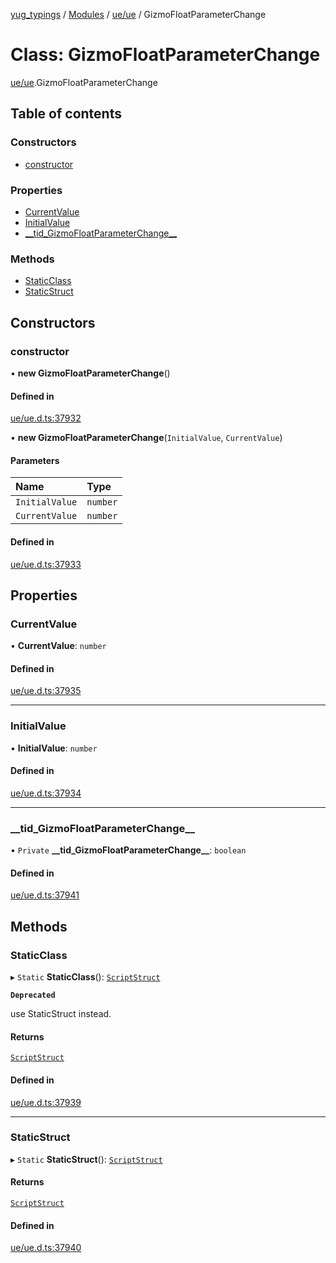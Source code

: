 [yug_typings](../README.md) / [Modules](../modules.md) / [ue/ue](../modules/ue_ue.md) / GizmoFloatParameterChange

# Class: GizmoFloatParameterChange

[ue/ue](../modules/ue_ue.md).GizmoFloatParameterChange

## Table of contents

### Constructors

- [constructor](ue_ue.GizmoFloatParameterChange.md#constructor)

### Properties

- [CurrentValue](ue_ue.GizmoFloatParameterChange.md#currentvalue)
- [InitialValue](ue_ue.GizmoFloatParameterChange.md#initialvalue)
- [\_\_tid\_GizmoFloatParameterChange\_\_](ue_ue.GizmoFloatParameterChange.md#__tid_gizmofloatparameterchange__)

### Methods

- [StaticClass](ue_ue.GizmoFloatParameterChange.md#staticclass)
- [StaticStruct](ue_ue.GizmoFloatParameterChange.md#staticstruct)

## Constructors

### constructor

• **new GizmoFloatParameterChange**()

#### Defined in

[ue/ue.d.ts:37932](https://github.com/YugMetaverse/yug_typings/blob/b7d9b19/ue/ue.d.ts#L37932)

• **new GizmoFloatParameterChange**(`InitialValue`, `CurrentValue`)

#### Parameters

| Name | Type |
| :------ | :------ |
| `InitialValue` | `number` |
| `CurrentValue` | `number` |

#### Defined in

[ue/ue.d.ts:37933](https://github.com/YugMetaverse/yug_typings/blob/b7d9b19/ue/ue.d.ts#L37933)

## Properties

### CurrentValue

• **CurrentValue**: `number`

#### Defined in

[ue/ue.d.ts:37935](https://github.com/YugMetaverse/yug_typings/blob/b7d9b19/ue/ue.d.ts#L37935)

___

### InitialValue

• **InitialValue**: `number`

#### Defined in

[ue/ue.d.ts:37934](https://github.com/YugMetaverse/yug_typings/blob/b7d9b19/ue/ue.d.ts#L37934)

___

### \_\_tid\_GizmoFloatParameterChange\_\_

• `Private` **\_\_tid\_GizmoFloatParameterChange\_\_**: `boolean`

#### Defined in

[ue/ue.d.ts:37941](https://github.com/YugMetaverse/yug_typings/blob/b7d9b19/ue/ue.d.ts#L37941)

## Methods

### StaticClass

▸ `Static` **StaticClass**(): [`ScriptStruct`](ue_ue.ScriptStruct.md)

**`Deprecated`**

use StaticStruct instead.

#### Returns

[`ScriptStruct`](ue_ue.ScriptStruct.md)

#### Defined in

[ue/ue.d.ts:37939](https://github.com/YugMetaverse/yug_typings/blob/b7d9b19/ue/ue.d.ts#L37939)

___

### StaticStruct

▸ `Static` **StaticStruct**(): [`ScriptStruct`](ue_ue.ScriptStruct.md)

#### Returns

[`ScriptStruct`](ue_ue.ScriptStruct.md)

#### Defined in

[ue/ue.d.ts:37940](https://github.com/YugMetaverse/yug_typings/blob/b7d9b19/ue/ue.d.ts#L37940)
